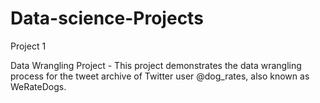 # Data-science-Projects



Project 1

Data Wrangling Project - This project demonstrates the data wrangling process for the tweet archive of Twitter user @dog_rates, also known as WeRateDogs.

